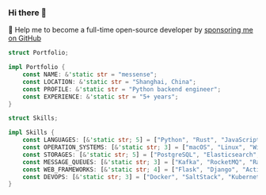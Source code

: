 ### Hi there 👋

🚀 Help me to become a full-time open-source developer by [sponsoring me on GitHub](https://github.com/sponsors/messense)

```rust
struct Portfolio;

impl Portfolio {
    const NAME: &'static str = "messense";
    const LOCATION: &'static str = "Shanghai, China";
    const PROFILE: &'static str = "Python backend engineer";
    const EXPERIENCE: &'static str = "5+ years";
}

struct Skills;

impl Skills {
    const LANGUAGES: [&'static str; 5] = ["Python", "Rust", "JavaScript", "C/C++", "Kotlin/Java"];
    const OPERATION_SYSTEMS: [&'static str; 3] = ["macOS", "Linux", "Windows"];
    const STORAGES: [&'static str; 5] = ["PostgreSQL", "Elasticsearch", "MongoDB", "Redis", "MySQL"];
    const MESSAGE_QUEUES: [&'static str; 3] = ["Kafka", "RocketMQ", "RabbitMQ"];
    const WEB_FRAMEWORKS: [&'static str; 4] = ["Flask", "Django", "Actix-Web", "Rocket"];
    const DEVOPS: [&'static str; 3] = ["Docker", "SaltStack", "Kubernetes"];
}
```
